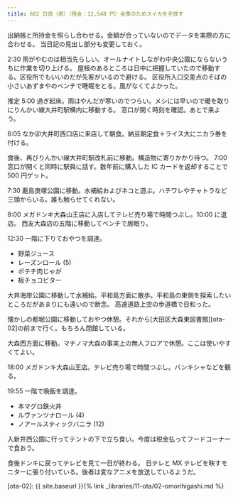 ```yaml
---
title: 682 日目（雨）（残金：12,548 円）金策のためスイカを手放す
---
```


出納帳と所持金を照らし合わせる。金額が合っていないのでデータを実際の方に合わせる。
当日記の見出し部分も変更しておく。

2:30 雨がやむのは相当先らしい。オールナイトしながわ中央公園にならないうちに作業を切り上げる。
屋根のあるところは日中に把握していたので移動する。区役所でもいいのだが先客がいるので避ける。
区役所入口交差点のそばの小さいあずまやのベンチで睡眠をとる。風がなくてよかった。

推定 5:00 過ぎ起床。雨はやんだが寒いのでつらい。メシには早いので暖を取りにりんかい線大井町駅構内に移動する。
窓口が開く時刻を確認。あとで来よう。

6:05 なか卯大井町西口店に来店して朝食。納豆朝定食＋ライス大にニカラ券を付ける。

食後、再びりんかい線大井町駅改札前に移動。構造物に寄りかかり待つ。
7:00 窓口が開くと同時に駅員に話す。数年前に購入した IC カードを返却することで 500 円ゲット。

7:30 鹿島庚塚公園に移動。水補給およびネコと遊ぶ。ハチワレやチャトラなど三頭からいる。誰も触らせてくれない。

8:00 メガドンキ大森山王店に入店してテレビ売り場で時間つぶし。10:00 に退店。
西友大森店の五階に移動してベンチで居眠り。

12:30 一階に下りておやつを調達。

* 野菜ジュース
* レーズンロール (5)
* ポテチ肉じゃが
* 板チョコビター

大井海岸公園に移動して水補給。平和島方面に散歩。平和島の東側を探索したいところだがあまりにも遠いので断念。
高速道路上空の歩道橋で日和った。

懐かしの都堀公園に移動しておやつ休憩。それから[大田区大森東図書館][ota-02]の前まで行く。もちろん閉館している。

大森西方面に移動。マチノマ大森の事実上の無人フロアで休憩。ここは使いやすくてよい。

18:00 メガドンキ大森山王店。テレビ売り場で時間つぶし。バンキシャなどを観る。

19:55 一階で晩飯を調達。

* 本マグロ鉄火丼
* ルヴァンツナロール (4)
* ノアールスティックバニラ (12)

入新井西公園に行ってテントの下で立ち食い。今度は税金払ってフードコーナーで食おう。

食後ドンキに戻ってテレビを見て一日が終わる。
日テレと MX テレビを映すモニターに張り付いている。後者は変なアニメを放送しているようだ。

[ota-02]: {{ site.baseurl }}{% link _libraries/11-ota/02-omorihigashi.md %}
